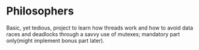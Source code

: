 # Philosophers
Basic, yet tedious, project to learn how threads work and how to avoid data races and deadlocks through a savvy use of mutexes; mandatory part only(might implement bonus part later).
